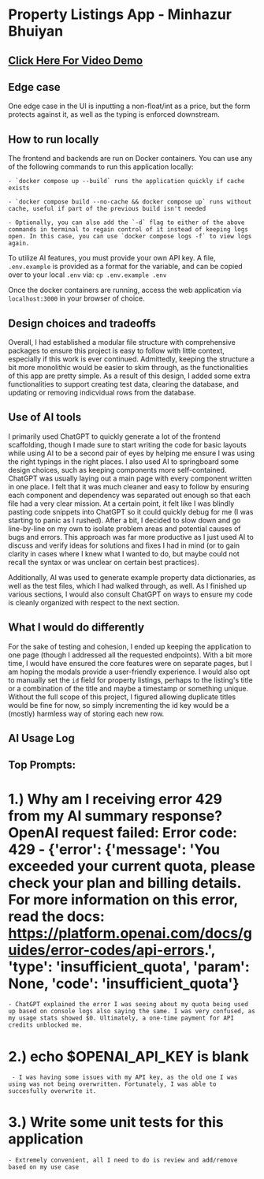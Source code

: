 # Property Listings App - Minhazur Bhuiyan

## [Click Here For Video Demo](https://drive.google.com/file/d/1qkoBfj6MUbjITMbnS25zksyTziEUZGMj/view?usp=sharing) 

## Edge case
One edge case in the UI is inputting a non-float/int as a price, but the form protects against it, as well as the typing is enforced downstream.

## How to run locally
The frontend and backends are run on Docker containers. You can use any of the following commands to run this application locally:
    
    - `docker compose up --build` runs the application quickly if cache exists
    
    - `docker compose build --no-cache && docker compose up` runs without cache, useful if part of the previous build isn't needed

    - Optionally, you can also add the `-d` flag to either of the above commands in terminal to regain control of it instead of keeping logs open. In this case, you can use `docker compose logs -f` to view logs again.

To utilize AI features, you must provide your own API key. A file, `.env.example` is provided as a format for the variable, and can be copied over to your local `.env` via: `cp .env.example .env`


Once the docker containers are running, access the web application via `localhost:3000` in your browser of choice.

## Design choices and tradeoffs
Overall, I had established a modular file structure with comprehensive packages to ensure this project is easy to follow with little context, especially if this work is ever continued. Admittedly, keeping the structure a bit more monolithic would be easier to skim through, as the functionalities of this app are pretty simple. As a result of this design, I added some extra functionalities to support creating test data, clearing the database, and updating or removing indicvidual rows from the database.  

## Use of AI tools
I primarily used ChatGPT to quickly generate a lot of the frontend scaffolding, though I made sure to start writing the code for basic layouts while using AI to be a second pair of eyes by helping me ensure I was using the right typings in the right places. I also used AI to springboard some design choices, such as keeping components more self-contained. ChatGPT was usually laying out a main page with every component written in one place. I felt that it was much cleaner and easy to follow by ensuring each component and dependency was separated out enough so that each file had a very clear mission. At a certain point, it felt like I was blindly pasting code snippets into ChatGPT so it could quickly debug for me (I was starting to panic as I rushed). After a bit, I decided to slow down and go line-by-line on my own to isolate problem areas and potential causes of bugs and errors. This approach was far more productive as I just used AI to discuss and verify ideas for solutions and fixes I had in mind (or to gain clarity in cases where I knew what I wanted to do, but maybe could not recall the syntax or was unclear on certain best practices).

Additionally, AI was used to generate example property data dictionaries, as well as the test files, which I had walked through, as well. As I finished up various sections, I would also consult ChatGPT on ways to ensure my code is cleanly organized with respect to the next section. 


## What I would do differently
For the sake of testing and cohesion, I ended up keeping the application to one page (though I addressed all the requested endpoints). With a bit more time, I would have ensured the core features were on separate pages, but I am hoping the modals provide a user-friendly experience. I would also opt to manually set the `id` field for property listings, perhaps to the listing's title or a combination of the title and maybe a timestamp or something unique. Without the full scope of this project, I figured allowing duplicate titles would be fine for now, so simply incrementing the id key would be a (mostly) harmless way of storing each new row. 

## AI Usage Log
## Top Prompts:

# 1.) Why am I receiving error 429 from my AI summary response? OpenAI request failed: Error code: 429 - {'error': {'message': 'You exceeded your current quota, please check your plan and billing details. For more information on this error, read the docs: https://platform.openai.com/docs/guides/error-codes/api-errors.', 'type': 'insufficient_quota', 'param': None, 'code': 'insufficient_quota'}
   
    - ChatGPT explained the error I was seeing about my quota being used up based on console logs also saying the same. I was very confused, as my usage stats showed $0. Ultimately, a one-time payment for API credits unblocked me. 

# 2.) echo $OPENAI_API_KEY is blank

     - I was having some issues with my API key, as the old one I was using was not being overwritten. Fortunately, I was able to succesfully overwrite it. 

# 3.) Write some unit tests for this application

    - Extremely convenient, all I need to do is review and add/remove based on my use case